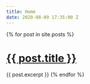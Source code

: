 ```yaml
---
title: Home
date: 2020-08-09 17:35:00 Z
---
```


{% for post in site.posts %}
  <h1>
    <a href="{{ post.url }}">{{ post.title }}</a>
  </h1>
  {{ post.excerpt }}
{% endfor %}
